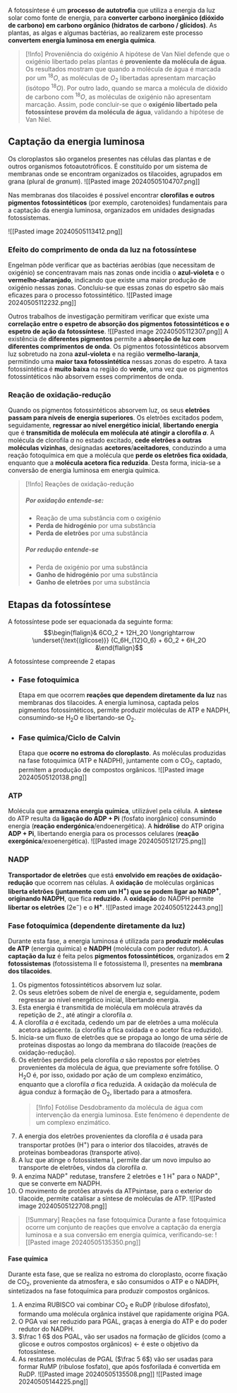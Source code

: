 A fotossíntese é um **processo de autotrofia** que utiliza a energia da luz solar como fonte de energia, para **converter carbono inorgânico (dióxido de carbono) em carbono orgânico (hidratos de carbono / glícidos)**. As plantas, as algas e algumas bactérias, ao realizarem este processo **convertem energia luminosa em energia química**.

> [!Info] Proveniência do oxigénio
> A hipótese de Van Niel defende que o oxigénio libertado pelas plantas é **proveniente da molécula de água**.
> Os resultados mostram que quando a molécula de água é marcada por um $^{18}O$, as moléculas de $O_2$ libertadas apresentam marcação (isótopo $^{18}O$). Por outro lado, quando se marca a molécula de dióxido de carbono com  $^{18}O$, as moléculas de oxigénio não apresentam marcação.
> Assim, pode concluir-se que o **oxigénio libertado pela fotossíntese provém da molécula de água**, validando a hipótese de Van Niel.

## Captação da energia luminosa
 
Os cloroplastos são organelos presentes nas células das plantas e de outros organismos fotoautotróficos. É constituído por um sistema de membranas onde se encontram organizados os tilacoides, agrupados em grana (plural de *granum*).
![[Pasted image 20240505104707.png]]

Nas membranas dos tilacoides é possível encontrar **clorofilas e outros pigmentos fotossintéticos** (por exemplo, carotenoides) fundamentais para a captação da energia luminosa, organizados em unidades designadas fotossistemas.

![[Pasted image 20240505113412.png]]
### Efeito do comprimento de onda da luz na fotossíntese
Engelman pôde verificar que as bactérias aeróbias (que necessitam de oxigénio) se concentravam mais nas zonas onde incidia o **azul-violeta** e o **vermelho-alaranjado**, indicando que existe uma maior produção de oxigénio nessas zonas. Concluiu-se que essas zonas do espetro são mais eficazes para o processo fotossintético.
![[Pasted image 20240505112232.png]]

Outros trabalhos de investigação permitiram verificar que existe uma **correlação entre o espetro de absorção dos pigmentos fotossintéticos e o espetro de ação da fotossíntese**.
![[Pasted image 20240505112307.png]]
A existência de **diferentes pigmentos** permite a **absorção de luz com diferentes comprimentos de onda**.
Os pigmentos fotossintéticos absorvem luz sobretudo na zona **azul-violeta** e na região **vermelho-laranja**, permitindo uma **maior taxa fotossintética** nessas zonas do espetro.
A taxa fotossintética é **muito baixa** na região do **verde**, uma vez que os pigmentos fotossintéticos não absorvem esses comprimentos de onda.
### Reação de oxidação-redução
Quando os pigmentos fotossintéticos absorvem luz, os seus **eletrões passam para níveis de energia superiores**. Os eletrões excitados podem, seguidamente, **regressar ao nível energético inicial**, **libertando energia** que é **transmitida de molécula em molécula até atingir a clorofila *a***.
A molécula de clorofila *a* no estado excitado, **cede eletrões a outras moléculas vizinhas**, designadas **acetores**/**aceitadores**, conduzindo a uma reação fotoquímica em que a molécula que **perde os eletrões fica oxidada**, enquanto que a **molécula acetora fica reduzida**.
Desta forma, inicia-se a conversão de energia luminosa em energia química.
>[!Info] Reações de oxidação-redução
>##### Por oxidação entende-se:
>- Reação de uma substância com o oxigénio
>- **Perda de hidrogénio** por uma substância
>- **Perda de eletrões** por uma substância
>##### Por redução entende-se
>- Perda de oxigénio por uma substância
>- **Ganho de hidrogénio** por uma substância
>- **Ganho de eletrões** por uma substância
## Etapas da fotossíntese
 
A fotossíntese pode ser equacionada da seguinte forma:
$$\begin{flalign}& 6CO_2 + 12H_2O \longrightarrow \underset{\text{(glicose)}} {C_6H_{12}O_6} + 6O_2 + 6H_2O &\end{flalign}$$

A fotossíntese compreende 2 etapas
- ### Fase fotoquímica
  Etapa em que ocorrem **reações que dependem diretamente da luz** nas membranas dos tilacoides.
  A energia luminosa, captada pelos pigmentos fotossintéticos, permite produzir moléculas de ATP e NADPH, consumindo-se H$_2$O e libertando-se O$_2$.
- ### Fase química/Ciclo de Calvin
  Etapa que **ocorre no estroma do cloroplasto**. 
  As moléculas produzidas na fase fotoquímica (ATP e NADPH), juntamente com o CO$_2$, captado, permitem a produção de compostos orgânicos.
![[Pasted image 20240505120138.png]]

### ATP
Molécula que **armazena energia química**, utilizável pela célula.
A **síntese** do ATP resulta da **ligação do ADP + Pi** (fosfato inorgânico) consumindo energia (**reação endergónica**/endoenergética).
A **hidrólise** do ATP origina **ADP + Pi**, libertando energia para os processos celulares (**reação exergónica**/exoenergética).
![[Pasted image 20240505121725.png]]
### NADP
**Transportador de eletrões** que está **envolvido em reações de oxidação-redução** que ocorrem nas células.
A **oxidação** de moléculas orgânicas **liberta eletrões (juntamente com um H$^+$) que se podem ligar ao NADP$^+$**, **originando NADPH**, que fica **reduzido**.
A **oxidação** do NADPH permite **libertar os eletrões** (2e$^-$) e o **H$^+$**.
![[Pasted image 20240505122443.png]]
### Fase fotoquímica (dependente diretamente da luz)
Durante esta fase, a energia luminosa é utilizada para **produzir moléculas de ATP** (energia química) e **NADPH** (molécula com poder redutor). A **captação da luz** é feita pelos **pigmentos fotossintéticos**, organizados em **2 fotossistemas** (fotossistema II e fotossistema I), presentes na **membrana dos tilacoides**.
1. Os pigmentos fotossintéticos absorvem luz solar.
2. Os seus eletrões sobem de nível de energia e, seguidamente, podem regressar ao nível energético inicial, libertando energia.
3. Esta energia é transmitida de molécula em molécula através da repetição de _2._, até atingir a clorofila $a$.
4. A clorofila $a$ é excitada, cedendo um par de eletrões a uma molécula acetora adjacente. (a clorofila $a$ fica oxidada e o acetor fica reduzido).
5. Inicia-se um fluxo de eletrões que se propaga ao longo de uma série de proteínas dispostas ao longo da membrana do tilacoide (reações de oxidação-redução).
6. Os eletrões perdidos pela clorofila $a$ são repostos por eletrões provenientes da molécula de água, que previamente sofre fotólise. O H$_2$O é, por isso, oxidado por ação de um complexo enzimático, enquanto que a clorofila $a$ fica reduzida. A oxidação da molécula de água conduz à formação de O$_2$, libertado para a atmosfera.
   >[!Info] Fotólise
   >Desdobramento da molécula de água com intervenção da energia luminosa.
   >Este fenómeno é dependente de um complexo enzimático.
7.  A energia dos eletrões provenientes da clorofila $a$ é usada para transportar protões (H$^+$) para o interior dos tilacoides, através de proteínas bombeadoras (transporte ativo).
8. A luz que atinge o fotossistema I, permite dar um novo impulso ao transporte de eletrões, vindos da clorofila $a$.
9. A enzima NADP$^+$ redutase, transfere 2 eletrões e 1 H$^+$ para o NADP$^+$, que se converte em NADPH.
10. O movimento de protões através da ATPsintase, para o exterior do tilacoide, permite catalisar a síntese de moléculas de ATP.
![[Pasted image 20240505122708.png]]
>[!Summary] Reações na fase fotoquímica
>Durante a fase fotoquímica ocorre um conjunto de reações que envolve a captação da energia luminosa e a sua conversão em energia química, verificando-se:
>![[Pasted image 20240505135350.png]]
#### Fase química
Durante esta fase, que se realiza no estroma do cloroplasto, ocorre fixação de CO$_2$, proveniente da atmosfera, e são consumidos o ATP e o NADPH, sintetizados na fase fotoquímica para produzir compostos orgânicos.

1. A enzima RUBISCO vai combinar CO$_2$ e RuDP (ribulose difosfato), formando uma molécula orgânica instável que rapidamente origina PGA.
2. O PGA vai ser reduzido para PGAL, graças à energia do ATP e do poder redutor do NADPH.
3. $\frac 1 6$ dos PGAL, vão ser usados na formação de glícidos (como a glicose e outros compostos orgânicos) <- é este o objetivo da fotossíntese.
4. As restantes moléculas de PGAL ($\frac 5 6$) vão ser usadas para formar RuMP (ribulose fosfato), que após fosforilada é convertida em RuDP.
![[Pasted image 20240505135508.png]]
![[Pasted image 20240505144225.png]]